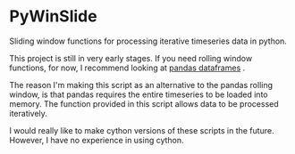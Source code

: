 # PyWinSlide
Sliding window functions for processing iterative timeseries data in python.

This project is still in very early stages. If you need rolling window functions, for now, I recommend looking at [pandas dataframes](https://pandas.pydata.org/pandas-docs/stable/generated/pandas.DataFrame.rolling.html) .

The reason I'm making this script as an alternative to the pandas rolling window, is that pandas requires the entire timeseries to be loaded into memory. The function provided in this script allows data to be processed iteratively.

I would really like to make cython versions of these scripts in the future. However, I have no experience in using cython.
